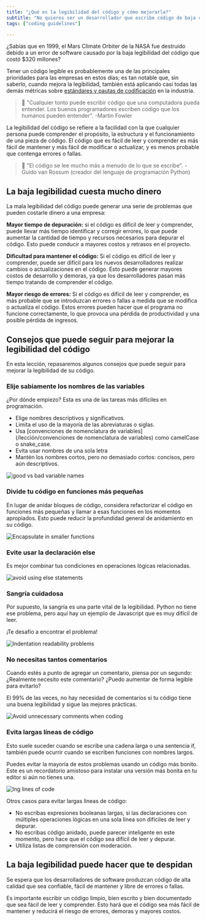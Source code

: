 ```yaml
---
title: "¿Qué es la legibilidad del código y cómo mejorarla?"
subtitle: "No quieres ser un desarrollador que escribe código de baja calidad, y la legibilidad es uno de sus factores más críticos.."
tags: ["coding guidelines"]

---
```


¿Sabías que en 1999, el Mars Climate Orbiter de la NASA fue destruido debido a un error de software causado por la baja legibilidad del código que costó $320 millones?

Tener un código legible es probablemente una de las principales prioridades para las empresas en estos días; es tan notable que, sin saberlo, cuando mejora la legibilidad, también está aplicando casi todas las demás métricas sobre [estándares y pautas de codificación](https://4geeks.com/es/lesson/estandares-y-lineamientos-de-codigo) en la industria.

> 🤯 "Cualquier tonto puede escribir código que una computadora pueda entender. Los buenos programadores escriben código que los humanos pueden entender". -Martin Fowler

La legibilidad del código se refiere a la facilidad con la que cualquier persona puede comprender el propósito, la estructura y el funcionamiento de una pieza de código. El código que es fácil de leer y comprender es más fácil de mantener y más fácil de modificar o actualizar, y es menos probable que contenga errores o fallas.

> 🤯 "El código se lee mucho más a menudo de lo que se escribe". - Guido van Rossum (creador del lenguaje de programación Python)

## La baja legibilidad cuesta mucho dinero

La mala legibilidad del código puede generar una serie de problemas que pueden costarle dinero a una empresa:

**Mayor tiempo de depuración:** si el código es difícil de leer y comprender, puede llevar más tiempo identificar y corregir errores, lo que puede aumentar la cantidad de tiempo y recursos necesarios para depurar el código. Esto puede conducir a mayores costos y retrasos en el proyecto.

**Dificultad para mantener el código:** Si el código es difícil de leer y comprender, puede ser difícil para los nuevos desarrolladores realizar cambios o actualizaciones en el código. Esto puede generar mayores costos de desarrollo y demoras, ya que los desarrolladores pasan más tiempo tratando de comprender el código.

**Mayor riesgo de errores:** Si el código es difícil de leer y comprender, es más probable que se introduzcan errores o fallas a medida que se modifica o actualiza el código. Estos errores pueden hacer que el programa no funcione correctamente, lo que provoca una pérdida de productividad y una posible pérdida de ingresos.

## Consejos que puede seguir para mejorar la legibilidad del código

En esta lección, repasaremos algunos consejos que puede seguir para mejorar la legibilidad de su código.

### Elije sabiamente los nombres de las variables

¿Por dónde empiezo? Esta es una de las tareas más difíciles en programación.

- Elige nombres descriptivos y significativos.
- Limita el uso de la mayoría de las abreviaturas o siglas.
- Usa [convenciones de nomenclatura de variables](/lección/convenciones de nomenclatura de variables) como camelCase o snake_case.
- Evita usar nombres de una sola letra
- Mantén los nombres cortos, pero no demasiado cortos: concisos, pero aún descriptivos.

![good vs bad variable names](https://storage.googleapis.com/media-breathecode/54d66f16a9ce92ebbc05807f763dc5975d51280817415c98f02ab893ffa3eb05)

### Divide tu código en funciones más pequeñas

En lugar de anidar bloques de código, considera refactorizar el código en funciones más pequeñas y llamar a esas funciones en los momentos apropiados. Esto puede reducir la profundidad general de anidamiento en su código.

![Encapsulate in smaller functions](https://storage.googleapis.com/media-breathecode/29539a612aa4bc57c236e82838d5f105246de972d622792441efe4d642c31b84)

### Evite usar la declaración else

Es mejor combinar tus condiciones en operaciones lógicas relacionadas.

![avoid using else statements](https://storage.googleapis.com/media-breathecode/93dfd2bc759cb41efeef36ef575bd56d4e53ecae0c0f3a73b371ba896404caff)

### Sangría cuidadosa

Por supuesto, la sangría es una parte vital de la legibilidad. Python no tiene ese problema, pero aquí hay un ejemplo de Javascript que es muy difícil de leer.

¡Te desafío a encontrar el problema!

![Indentation readability problems](https://storage.googleapis.com/media-breathecode/1cd57ac983752ef51f700dab05703bc49c67a580757e21d5917bc8cd46197801)

### No necesitas tantos comentarios

Cuando estés a punto de agregar un comentario, piensa por un segundo: ¿Realmente necesito este comentario? ¿Puedo aumentar de forma legible para evitarlo?

El 99% de las veces, no hay necesidad de comentarios si tu código tiene una buena legibilidad y sigue las mejores prácticas.

![Avoid unnecessary comments when coding](https://storage.googleapis.com/media-breathecode/bac5b919aa2338754568a68cdb2054a1f47d7be0599d7feb33a8b0968d68004c)

### Evita largas líneas de código

Esto suele suceder cuando se escribe una cadena larga o una sentencia if, también puede ocurrir cuando se escriben funciones con nombres largos.

Puedes evitar la mayoría de estos problemas usando un código más bonito. Este es un recordatorio amistoso para instalar una versión más bonita en tu editor si aún no tienes una.

![lng lines of code](https://storage.googleapis.com/media-breathecode/3d86a9ea1f1f0b37c207eb1494d33e362c51fe2ea023fe1d2d1fb136c87f258b)

Otros casos para evitar largas líneas de código:

- No escribas expresiones booleanas largas, si las declaraciones con múltiples operaciones lógicas en una sola línea son difíciles de leer y depurar.
- No escribas código anidado, puede parecer inteligente en este momento, pero hace que el código sea difícil de leer y depurar.
- Utiliza listas de comprensión con moderación.

## La baja legibilidad puede hacer que te despidan

Se espera que los desarrolladores de software produzcan código de alta calidad que sea confiable, fácil de mantener y libre de errores o fallas.

Es importante escribir un código limpio, bien escrito y bien documentado que sea fácil de leer y comprender. Esto hará que el código sea más fácil de mantener y reducirá el riesgo de errores, demoras y mayores costos.
